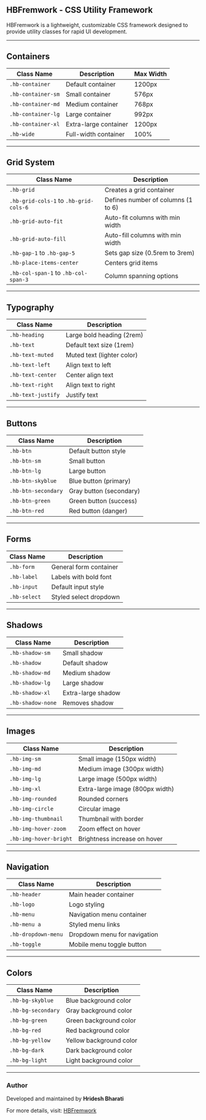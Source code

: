 ## HBFremwork - CSS Utility Framework

HBFremwork is a lightweight, customizable CSS framework designed to provide utility classes for rapid UI development.

---

## Containers

| Class Name          | Description               | Max Width |
|--------------------|-------------------------|-----------|
| `.hb-container`    | Default container        | 1200px    |
| `.hb-container-sm` | Small container         | 576px     |
| `.hb-container-md` | Medium container        | 768px     |
| `.hb-container-lg` | Large container         | 992px     |
| `.hb-container-xl` | Extra-large container   | 1200px    |
| `.hb-wide`         | Full-width container    | 100%      |

---

## Grid System

| Class Name               | Description                           |
|--------------------------|---------------------------------------|
| `.hb-grid`               | Creates a grid container             |
| `.hb-grid-cols-1` to `.hb-grid-cols-6` | Defines number of columns (1 to 6) |
| `.hb-grid-auto-fit`      | Auto-fit columns with min width      |
| `.hb-grid-auto-fill`     | Auto-fill columns with min width     |
| `.hb-gap-1` to `.hb-gap-5` | Sets gap size (0.5rem to 3rem)     |
| `.hb-place-items-center` | Centers grid items                   |
| `.hb-col-span-1` to `.hb-col-span-3` | Column spanning options |

---

## Typography

| Class Name         | Description                     |
|--------------------|---------------------------------|
| `.hb-heading`      | Large bold heading (2rem)      |
| `.hb-text`         | Default text size (1rem)       |
| `.hb-text-muted`   | Muted text (lighter color)     |
| `.hb-text-left`    | Align text to left             |
| `.hb-text-center`  | Center align text              |
| `.hb-text-right`   | Align text to right            |
| `.hb-text-justify` | Justify text                   |

---

## Buttons

| Class Name          | Description                          |
|--------------------|----------------------------------|
| `.hb-btn`         | Default button style              |
| `.hb-btn-sm`      | Small button                      |
| `.hb-btn-lg`      | Large button                      |
| `.hb-btn-skyblue` | Blue button (primary)            |
| `.hb-btn-secondary` | Gray button (secondary)         |
| `.hb-btn-green`   | Green button (success)           |
| `.hb-btn-red`     | Red button (danger)              |

---

## Forms

| Class Name        | Description                      |
|------------------|----------------------------------|
| `.hb-form`      | General form container           |
| `.hb-label`     | Labels with bold font            |
| `.hb-input`     | Default input style              |
| `.hb-select`    | Styled select dropdown           |

---

## Shadows

| Class Name          | Description                            |
|--------------------|----------------------------------------|
| `.hb-shadow-sm`    | Small shadow                          |
| `.hb-shadow`       | Default shadow                        |
| `.hb-shadow-md`    | Medium shadow                         |
| `.hb-shadow-lg`    | Large shadow                          |
| `.hb-shadow-xl`    | Extra-large shadow                    |
| `.hb-shadow-none`  | Removes shadow                        |

---

## Images

| Class Name              | Description                        |
|------------------------|----------------------------------|
| `.hb-img-sm`          | Small image (150px width)       |
| `.hb-img-md`          | Medium image (300px width)      |
| `.hb-img-lg`          | Large image (500px width)       |
| `.hb-img-xl`          | Extra-large image (800px width) |
| `.hb-img-rounded`     | Rounded corners                 |
| `.hb-img-circle`      | Circular image                  |
| `.hb-img-thumbnail`   | Thumbnail with border           |
| `.hb-img-hover-zoom`  | Zoom effect on hover            |
| `.hb-img-hover-bright` | Brightness increase on hover   |

---

## Navigation

| Class Name        | Description                         |
|------------------|-----------------------------------|
| `.hb-header`     | Main header container            |
| `.hb-logo`       | Logo styling                     |
| `.hb-menu`       | Navigation menu container        |
| `.hb-menu a`     | Styled menu links                |
| `.hb-dropdown-menu` | Dropdown menu for navigation |
| `.hb-toggle`     | Mobile menu toggle button        |

---

## Colors

| Class Name        | Description                        |
|------------------|----------------------------------|
| `.hb-bg-skyblue` | Blue background color            |
| `.hb-bg-secondary` | Gray background color          |
| `.hb-bg-green`   | Green background color           |
| `.hb-bg-red`     | Red background color             |
| `.hb-bg-yellow`  | Yellow background color          |
| `.hb-bg-dark`    | Dark background color            |
| `.hb-bg-light`   | Light background color           |

---

### Author
Developed and maintained by **Hridesh Bharati**

For more details, visit: [HBFremwork](https://hridesh-bharati.github.io/hbfremwork/hbstyle.css)
